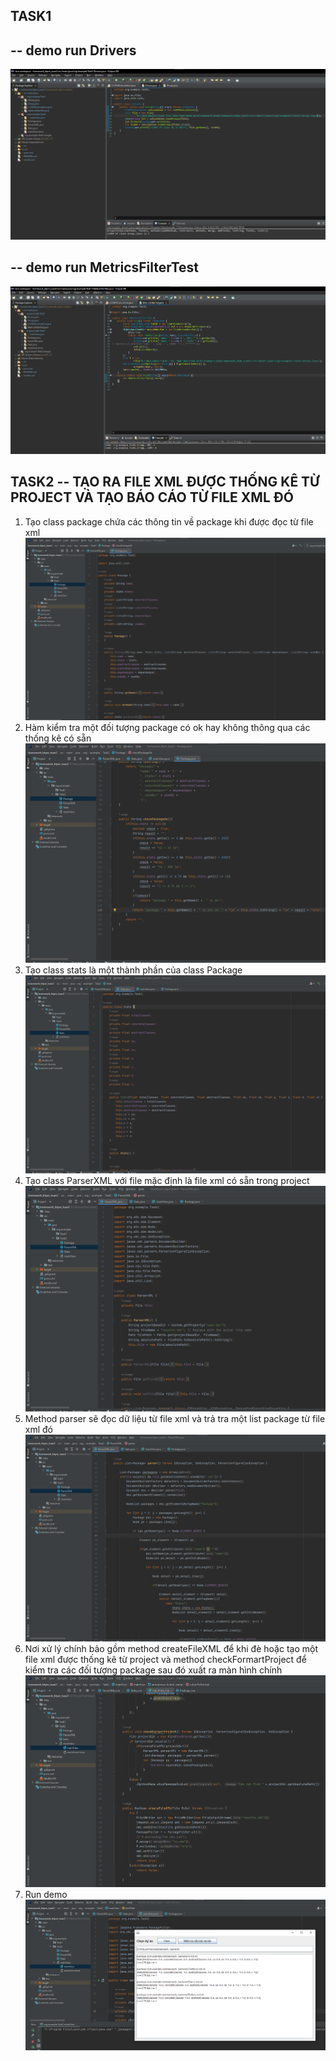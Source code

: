 ## TASK1 <br>

## -- demo run Drivers <br>

![Ảnh trực tuyến](https://github.com/CreativePhu/homework_ktpm/blob/master/homework_ktpm_tuan3/src/main/java/org/example/Task1/images/demo_Drivers.png?raw=true)<br>

## -- demo run MetricsFilterTest <br>

![Ảnh trực tuyến](https://github.com/CreativePhu/homework_ktpm/blob/master/homework_ktpm_tuan3/src/main/java/org/example/Task1/images/demo_MetricsFilterTest.png?raw=true)<br>

## TASK2 -- TẠO RA FILE XML ĐƯỢC THỐNG KÊ TỪ PROJECT VÀ TẠO BÁO CÁO TỪ FILE XML ĐÓ <br>

1. Tạo class package chứa các thông tin về package khi được đọc từ file xml<br>
   ![Ảnh trực tuyến](https://github.com/CreativePhu/homework_ktpm/blob/master/homework_ktpm_tuan3/src/main/java/org/example/Task2/images/class_package.png?raw=true)<br>
2. Hàm kiểm tra một đối tượng package có ok hay không thông qua các thống kê có sẵn<br>
   ![Ảnh trực tuyến](https://github.com/CreativePhu/homework_ktpm/blob/master/homework_ktpm_tuan3/src/main/java/org/example/Task2/images/check_package_ok.png?raw=true)<br>
3. Tạo class stats là một thành phần của class Package<br>
   ![Ảnh trực tuyến](https://github.com/CreativePhu/homework_ktpm/blob/master/homework_ktpm_tuan3/src/main/java/org/example/Task2/images/class_stats.png?raw=true)<br>
4. Tạo class ParserXML với file mặc định là file xml có sẵn trong project<br>
   ![Ảnh trực tuyến](https://github.com/CreativePhu/homework_ktpm/blob/master/homework_ktpm_tuan3/src/main/java/org/example/Task2/images/class_parser_xml.png?raw=true)<br>
5. Method parser sẽ đọc dữ liệu từ file xml và trả tra một list package từ file xml đó<br>
   ![Ảnh trực tuyến](https://github.com/CreativePhu/homework_ktpm/blob/master/homework_ktpm_tuan3/src/main/java/org/example/Task2/images/method_parser.png?raw=true)<br>
6. Nơi xử lý chính bảo gồm method createFileXML để khi đè hoặc tạo một file xml được thống kê từ project và method checkFormartProject để kiểm tra các đối tượng package sau đó xuất ra màn hình chính <br>
   ![Ảnh trực tuyến](https://github.com/CreativePhu/homework_ktpm/blob/master/homework_ktpm_tuan3/src/main/java/org/example/Task2/images/check_formart_create_xml.png?raw=true)<br>
7. Run demo
   ![Ảnh trực tuyến](https://github.com/CreativePhu/homework_ktpm/blob/master/homework_ktpm_tuan3/src/main/java/org/example/Task2/images/run_demo.png?raw=true)<br>
